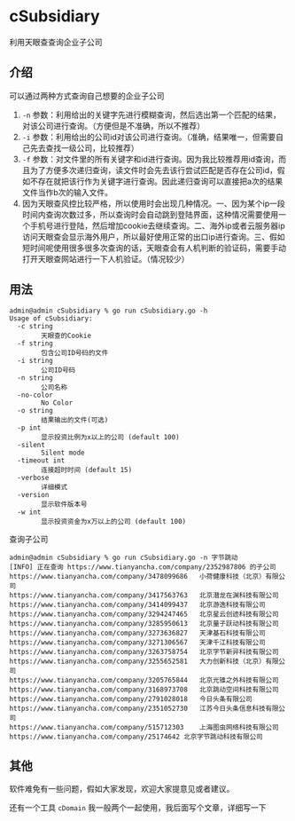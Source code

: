 # cSubsidiary
 利用天眼查查询企业子公司

## 介绍

可以通过两种方式查询自己想要的企业子公司

1. `-n` 参数：利用给出的关键字先进行模糊查询，然后选出第一个匹配的结果，对该公司进行查询。（方便但是不准确，所以不推荐）
2. `-i` 参数：利用给出的公司id对该公司进行查询。（准确，结果唯一，但需要自己先去查找一级公司，比较推荐）
3. `-f` 参数：对文件里的所有关键字和id进行查询。因为我比较推荐用id查询，而且为了方便多次递归查询，读文件时会先去该行尝试匹配是否存在公司id，假如不存在就把该行作为关键字进行查询。因此递归查询可以直接把a次的结果文件当作b次的输入文件。
4. 因为天眼查风控比较严格，所以使用时会出现几种情况。一、因为某个ip一段时间内查询次数过多，所以查询时会自动跳到登陆界面，这种情况需要使用一个手机号进行登陆，然后增加cookie去继续查询。二、海外ip或者云服务器ip访问天眼查会显示海外用户，所以最好使用正常的出口ip进行查询。三、假如短时间呢使用很多很多次查询的话，天眼查会有人机判断的验证码，需要手动打开天眼查网站进行一下人机验证。（情况较少）

## 用法

```
admin@admin cSubsidiary % go run cSubsidiary.go -h
Usage of cSubsidiary:
  -c string
    	天眼查的Cookie
  -f string
    	包含公司ID号码的文件
  -i string
    	公司ID号码
  -n string
    	公司名称
  -no-color
    	No Color
  -o string
    	结果输出的文件(可选)
  -p int
    	显示投资比例为x以上的公司 (default 100)
  -silent
    	Silent mode
  -timeout int
    	连接超时时间 (default 15)
  -verbose
    	详细模式
  -version
    	显示软件版本号
  -w int
    	显示投资资金为x万以上的公司 (default 100)
```

查询子公司

```
admin@admin cSubsidiary % go run cSubsidiary.go -n 字节跳动
[INFO] 正在查询 https://www.tianyancha.com/company/2352987806 的子公司
https://www.tianyancha.com/company/3478099686	小荷健康科技（北京）有限公司
https://www.tianyancha.com/company/3417563763	北京潜龙在渊科技有限公司
https://www.tianyancha.com/company/3414099437	北京游逸科技有限公司
https://www.tianyancha.com/company/3294247465	北京星云创迹科技有限公司
https://www.tianyancha.com/company/3285950613	北京量子跃动科技有限公司
https://www.tianyancha.com/company/3273636827	天津基石科技有限公司
https://www.tianyancha.com/company/3271306567	天津千江科技有限公司
https://www.tianyancha.com/company/3263758754	北京字节新异科技有限公司
https://www.tianyancha.com/company/3255652581	大力创新科技（北京）有限公司
https://www.tianyancha.com/company/3205765844	北京光锥之外科技有限公司
https://www.tianyancha.com/company/3168973708	北京跳动空间科技有限公司
https://www.tianyancha.com/company/2791028018	今日头条有限公司
https://www.tianyancha.com/company/2351052730	江苏今日头条信息科技有限公司
https://www.tianyancha.com/company/515712303	上海图虫网络科技有限公司
https://www.tianyancha.com/company/25174642	北京字节跳动科技有限公司
```

## 其他

软件难免有一些问题，假如大家发现，欢迎大家提意见或者建议。

还有一个工具 `cDomain` 我一般两个一起使用，我后面写个文章，详细写一下